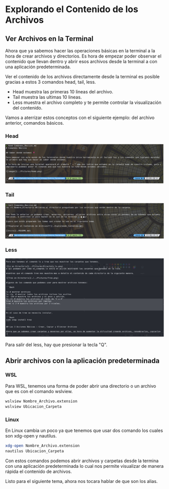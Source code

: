 # Explorando el Contenido de los Archivos

## Ver Archivos en la Terminal

Ahora que ya sabemos hacer las operaciones básicas en la terminal a la hora de crear archivos y directorios. Es hora de empezar poder observar el contenido que llevan dentro y abrir esos archivos desde la terminal a con una aplicación predeterminada.

Ver el contenido de los archivos directamente desde la terminal es posible gracias a estos 3 comandos head, tail, less.

- Head muestra las primeras 10 lineas del archivo.
- Tail muestra las ultimas 10 lineas.
- Less muestra el archivo completo y te permite controlar la visualización del contenido.

Vamos a aterrizar estos conceptos con el siguiente ejemplo:
del archivo anterior, comandos básicos.

### Head

![Comando Head](/Pictures/Head_Comand.png)

### Tail

![Comando Tail](../Pictures/Tail_Comand.png)

### Less

![Comando Less](../Pictures/Less_Comand.png)

Para salir del less, hay que presionar la tecla "Q".

## Abrir archivos con la aplicación predeterminada

### WSL

Para WSL, tenemos una forma de poder abrir una directorio o un archivo que es con el comando wslview.

```Bash
wslview Nombre_Archivo.extension
wslview Ubicacion_Carpeta
```

### Linux

En Linux cambia un poco ya que tenemos que usar dos comando los cuales son xdg-open y nautilus.

```Bash
xdg-open Nombre_Archivo.extension
nautilus Ubicacion_Carpeta
```

Con estos comandos podemos abrir archivos y carpetas desde la termina con una aplicación predeterminada lo cual nos permite visualizar de manera rápida el contenido de archivos.

Listo para el siguiente tema, ahora nos tocara hablar de que son los alias.

